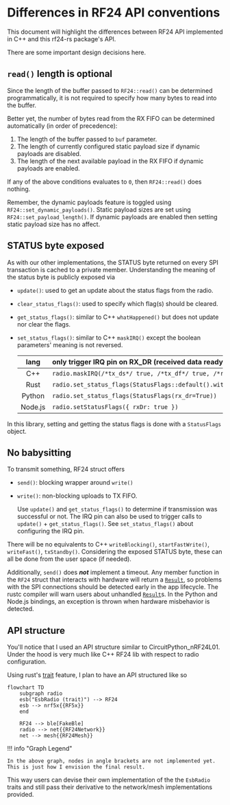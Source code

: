 # Differences in RF24 API conventions

This document will highlight the differences between RF24 API implemented in C++ and this rf24-rs package's API.

There are some important design decisions here.

[traits]: https://doc.rust-lang.org/book/ch10-02-traits.html
[result]: https://doc.rust-lang.org/book/ch02-00-guessing-game-tutorial.html#handling-potential-failure-with-result

## `read()` length is optional

Since the length of the buffer passed to `RF24::read()` can be determined programmatically,
it is not required to specify how many bytes to read into the buffer.

Better yet, the number of bytes read from the RX FIFO can be determined automatically (in order of precedence):

1. The length of the buffer passed to `buf`  parameter.
2. The length of currently configured static payload size if dynamic payloads are disabled.
3. The length of the next available payload in the RX FIFO if dynamic payloads are enabled.

If any of the above conditions evaluates to `0`, then `RF24::read()` does nothing.

Remember, the dynamic payloads feature is toggled  using `RF24::set_dynamic_payloads()`.
Static payload sizes are set using `RF24::set_payload_length()`.
If dynamic payloads are enabled then setting static payload size has no affect.

## STATUS byte exposed

As with our other implementations, the STATUS byte returned on every SPI transaction is cached to a private member.
Understanding the meaning of the status byte is publicly exposed via

- `update()`: used to get an update about the status flags from the radio.
- `clear_status_flags()`: used to specify which flag(s) should be cleared.
- `get_status_flags()`: similar to C++ `whatHappened()` but does not update nor clear the flags.
- `set_status_flags()`: similar to C++ `maskIRQ()` except the boolean parameters' meaning is not reversed.

    | lang | only trigger IRQ pin on RX_DR (received data ready) events |
    |:----:|:-----------------------------------------------------------|
    | C++  | `radio.maskIRQ(/*tx_ds*/ true, /*tx_df*/ true, /*rx_dr*/ false)` |
    | Rust | `radio.set_status_flags(StatusFlags::default().with_rx_dr(true))` |
    | Python | `radio.set_status_flags(StatusFlags(rx_dr=True))` |
    | Node.js | `radio.setStatusFlags({ rxDr: true })` |

In this library, setting and getting the status flags is done with a `StatusFlags` object.

## No babysitting

To transmit something, RF24 struct offers

- `send()`: blocking wrapper around `write()`
- `write()`: non-blocking uploads to TX FIFO.

    Use `update()` and `get_status_flags()` to determine if transmission was successful or not.
    The IRQ pin can also be used to trigger calls to `update()` + `get_status_flags()`.
    See `set_status_flags()` about configuring the IRQ pin.

There will be no equivalents to C++ `writeBlocking()`, `startFastWrite()`, `writeFast()`, `txStandby()`.
Considering the exposed STATUS byte, these can all be done from the user space (if needed).

Additionally, `send()` does _**not**_ implement a timeout.
Any member function in the `RF24` struct that interacts with hardware will return a [`Result`][result],
so problems with the SPI connections should be detected early in the app lifecycle.
The rustc compiler will warn users about unhandled [`Result`][result]s.
In the Python and Node.js bindings, an exception is thrown when hardware misbehavior is detected.

## API structure

You'll notice that I used an API structure similar to CircuitPython_nRF24L01.
Under the hood is very much like C++ RF24 lib with respect to radio configuration.

Using rust's [trait][traits] feature, I plan to have an API structured like so

```mermaid
flowchart TD
    subgraph radio
    esb("EsbRadio (trait)") --> RF24
    esb --> nrf5x{{RF5x}}
    end

    RF24 --> ble[FakeBle]
    radio --> net{{RF24Network}}
    net --> mesh{{RF24Mesh}}
```

<!-- markdownlint-disable MD046 -->
!!! info "Graph Legend"

    In the above graph, nodes in angle brackets are not implemented yet.
    This is just how I envision the final result.

This way users can devise their own implementation of the the `EsbRadio` traits and still pass their derivative to the network/mesh implementations provided.
